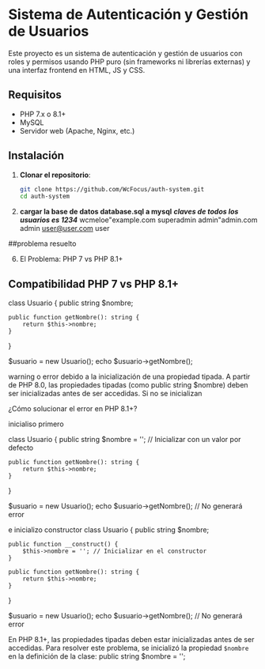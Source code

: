 # Sistema de Autenticación y Gestión de Usuarios

Este proyecto es un sistema de autenticación y gestión de usuarios con roles y permisos 
usando PHP puro (sin frameworks ni librerías externas) y una interfaz frontend en HTML, 
JS y CSS.

## Requisitos

- PHP 7.x o 8.1+
- MySQL
- Servidor web (Apache, Nginx, etc.)

## Instalación

1. **Clonar el repositorio**:
   ```bash
   git clone https://github.com/WcFocus/auth-system.git
   cd auth-system

2. **cargar la base de datos database.sql a mysql**
   ***claves de todos los usuarios es 1234***
   wcmeloe"example.com superadmin
   admin"admin.com   admin
   user@user.com     user





##problema resuelto

6. El Problema: PHP 7 vs PHP 8.1+
## Compatibilidad PHP 7 vs PHP 8.1+

class Usuario { 
    public string $nombre; 

    public function getNombre(): string { 
        return $this->nombre; 
    } 
} 

$usuario = new Usuario(); 
echo $usuario->getNombre(); 


warning o error debido a la inicialización de una propiedad tipada. A partir de PHP 8.0, las propiedades tipadas (como public string $nombre) deben ser inicializadas antes de ser accedidas. Si no se inicializan


¿Cómo solucionar el error en PHP 8.1+?

inicialiso primero

class Usuario { 
    public string $nombre = ''; // Inicializar con un valor por defecto

    public function getNombre(): string { 
        return $this->nombre; 
    } 
} 

$usuario = new Usuario(); 
echo $usuario->getNombre(); // No generará error

e inicializo constructor
class Usuario { 
    public string $nombre; 

    public function __construct() {
        $this->nombre = ''; // Inicializar en el constructor
    }

    public function getNombre(): string { 
        return $this->nombre; 
    } 
} 

$usuario = new Usuario(); 
echo $usuario->getNombre(); // No generará error




En PHP 8.1+, las propiedades tipadas deben estar inicializadas antes de ser accedidas. Para resolver este problema, se inicializó la propiedad `$nombre` en la definición de la clase:
public string $nombre = '';